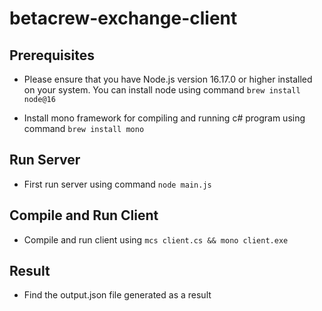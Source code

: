 # betacrew-exchange-client

## Prerequisites
- Please ensure that you have Node.js version 16.17.0 or higher installed on your system. You can install node using command ```brew install node@16```

- Install mono framework for compiling and running c# program using command ```brew install mono```

## Run Server
- First run server using command ```node main.js```

## Compile and Run Client
- Compile and run client using ```mcs client.cs && mono client.exe```

## Result
- Find the output.json file generated as a result